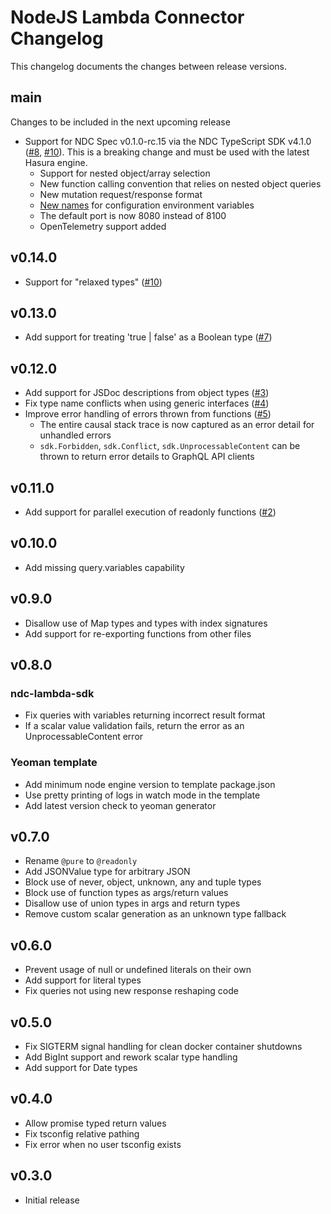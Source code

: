 # NodeJS Lambda Connector Changelog
This changelog documents the changes between release versions.

## main
Changes to be included in the next upcoming release

- Support for NDC Spec v0.1.0-rc.15 via the NDC TypeScript SDK v4.1.0 ([#8](https://github.com/hasura/ndc-nodejs-lambda/pull/8), [#10](https://github.com/hasura/ndc-nodejs-lambda/pull/11)). This is a breaking change and must be used with the latest Hasura engine.
  - Support for nested object/array selection
  - New function calling convention that relies on nested object queries
  - New mutation request/response format
  - [New names](https://github.com/hasura/ndc-sdk-typescript/releases/tag/v4.0.0) for configuration environment variables
  - The default port is now 8080 instead of 8100
  - OpenTelemetry support added

## v0.14.0
- Support for "relaxed types" ([#10](https://github.com/hasura/ndc-nodejs-lambda/pull/10))

## v0.13.0
- Add support for treating 'true | false' as a Boolean type ([#7](https://github.com/hasura/ndc-nodejs-lambda/pull/7))

## v0.12.0
- Add support for JSDoc descriptions from object types ([#3](https://github.com/hasura/ndc-nodejs-lambda/pull/3))
- Fix type name conflicts when using generic interfaces ([#4](https://github.com/hasura/ndc-nodejs-lambda/pull/4))
- Improve error handling of errors thrown from functions ([#5](https://github.com/hasura/ndc-nodejs-lambda/pull/5))
  - The entire causal stack trace is now captured as an error detail for unhandled errors
  - `sdk.Forbidden`, `sdk.Conflict`, `sdk.UnprocessableContent` can be thrown to return error details to GraphQL API clients

## v0.11.0
- Add support for parallel execution of readonly functions ([#2](https://github.com/hasura/ndc-nodejs-lambda/pull/2))

## v0.10.0
- Add missing query.variables capability

## v0.9.0
- Disallow use of Map types and types with index signatures
- Add support for re-exporting functions from other files

## v0.8.0
### ndc-lambda-sdk
- Fix queries with variables returning incorrect result format
- If a scalar value validation fails, return the error as an UnprocessableContent error

### Yeoman template
- Add minimum node engine version to template package.json
- Use pretty printing of logs in watch mode in the template
- Add latest version check to yeoman generator

## v0.7.0
- Rename `@pure` to `@readonly`
- Add JSONValue type for arbitrary JSON
- Block use of never, object, unknown, any and tuple types
- Block use of function types as args/return values
- Disallow use of union types in args and return types
- Remove custom scalar generation as an unknown type fallback

## v0.6.0
- Prevent usage of null or undefined literals on their own
- Add support for literal types
- Fix queries not using new response reshaping code

## v0.5.0
- Fix SIGTERM signal handling for clean docker container shutdowns
- Add BigInt support and rework scalar type handling
- Add support for Date types

## v0.4.0
- Allow promise typed return values
- Fix tsconfig relative pathing
- Fix error when no user tsconfig exists

## v0.3.0
- Initial release
